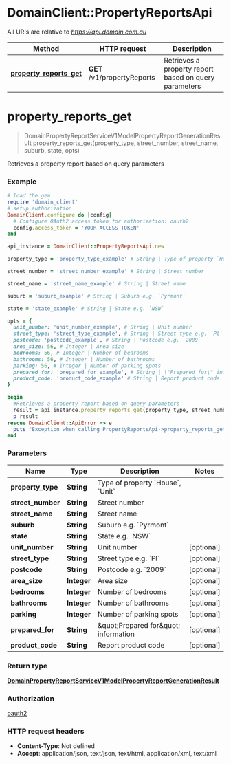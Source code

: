 # DomainClient::PropertyReportsApi

All URIs are relative to *https://api.domain.com.au*

Method | HTTP request | Description
------------- | ------------- | -------------
[**property_reports_get**](PropertyReportsApi.md#property_reports_get) | **GET** /v1/propertyReports | Retrieves a property report based on query parameters


# **property_reports_get**
> DomainPropertyReportServiceV1ModelPropertyReportGenerationResult property_reports_get(property_type, street_number, street_name, suburb, state, opts)

Retrieves a property report based on query parameters

### Example
```ruby
# load the gem
require 'domain_client'
# setup authorization
DomainClient.configure do |config|
  # Configure OAuth2 access token for authorization: oauth2
  config.access_token = 'YOUR ACCESS TOKEN'
end

api_instance = DomainClient::PropertyReportsApi.new

property_type = 'property_type_example' # String | Type of property `House`, `Unit`

street_number = 'street_number_example' # String | Street number

street_name = 'street_name_example' # String | Street name

suburb = 'suburb_example' # String | Suburb e.g. `Pyrmont`

state = 'state_example' # String | State e.g. `NSW`

opts = { 
  unit_number: 'unit_number_example', # String | Unit number
  street_type: 'street_type_example', # String | Street type e.g. `Pl`
  postcode: 'postcode_example', # String | Postcode e.g. `2009`
  area_size: 56, # Integer | Area size
  bedrooms: 56, # Integer | Number of bedrooms
  bathrooms: 56, # Integer | Number of bathrooms
  parking: 56, # Integer | Number of parking spots
  prepared_for: 'prepared_for_example', # String | \"Prepared for\" information
  product_code: 'product_code_example' # String | Report product code
}

begin
  #Retrieves a property report based on query parameters
  result = api_instance.property_reports_get(property_type, street_number, street_name, suburb, state, opts)
  p result
rescue DomainClient::ApiError => e
  puts "Exception when calling PropertyReportsApi->property_reports_get: #{e}"
end
```

### Parameters

Name | Type | Description  | Notes
------------- | ------------- | ------------- | -------------
 **property_type** | **String**| Type of property &#x60;House&#x60;, &#x60;Unit&#x60; | 
 **street_number** | **String**| Street number | 
 **street_name** | **String**| Street name | 
 **suburb** | **String**| Suburb e.g. &#x60;Pyrmont&#x60; | 
 **state** | **String**| State e.g. &#x60;NSW&#x60; | 
 **unit_number** | **String**| Unit number | [optional] 
 **street_type** | **String**| Street type e.g. &#x60;Pl&#x60; | [optional] 
 **postcode** | **String**| Postcode e.g. &#x60;2009&#x60; | [optional] 
 **area_size** | **Integer**| Area size | [optional] 
 **bedrooms** | **Integer**| Number of bedrooms | [optional] 
 **bathrooms** | **Integer**| Number of bathrooms | [optional] 
 **parking** | **Integer**| Number of parking spots | [optional] 
 **prepared_for** | **String**| \&quot;Prepared for\&quot; information | [optional] 
 **product_code** | **String**| Report product code | [optional] 

### Return type

[**DomainPropertyReportServiceV1ModelPropertyReportGenerationResult**](DomainPropertyReportServiceV1ModelPropertyReportGenerationResult.md)

### Authorization

[oauth2](../README.md#oauth2)

### HTTP request headers

 - **Content-Type**: Not defined
 - **Accept**: application/json, text/json, text/html, application/xml, text/xml



